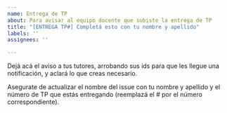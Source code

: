 ```yaml
---
name: Entrega de TP
about: Para avisar al equipo docente que subiste la entrega de TP
title: "[ENTREGA TP#] Completá esto con tu nombre y apellido"
labels: ''
assignees: ''

---
```


Dejá acá el aviso a tus tutores, arrobando sus ids para que les llegue una notificación, y aclará lo que creas necesario.

Asegurate de actualizar el nombre del issue con tu nombre y apellido y el número de TP que estás entregando (reemplazá el # por el número correspondiente).